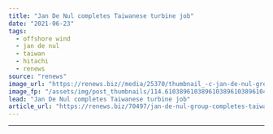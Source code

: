 ```yaml
---
title: "Jan De Nul completes Taiwanese turbine job"
date: "2021-06-23"
tags: 
  - offshore wind
  - jan de nul
  - taiwan
  - hitachi
  - renews
source: "renews"
image_url: "https://renews.biz//media/25370/thumbnail_-c-jan-de-nul-group-end-of-turbine-installation-for-tpc-owf-taiwan-1.jpg?mode=crop&width=770&heightratio=0.6103896103896103896103896104&slimmage=true"
image_fp: "/assets/img/post_thumbnails/114.6103896103896103896103896104&slimmage=true"
lead: "Jan De Nul completes Taiwanese turbine job"
article_url: "https://renews.biz/70497/jan-de-nul-group-completes-taiwanese-turbine-installation/"
---
```


---
